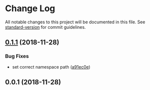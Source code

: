 # Change Log

All notable changes to this project will be documented in this file. See [standard-version](https://github.com/conventional-changelog/standard-version) for commit guidelines.

<a name="0.1.1"></a>
## [0.1.1](https://github.com/tylerr92/laravel-stackdriver/compare/v0.1.0...v0.1.1) (2018-11-28)


### Bug Fixes

* set correct namespace path ([a91ec0e](https://github.com/tylerr92/laravel-stackdriver/commit/a91ec0e))



<a name="0.0.1"></a>
## 0.0.1 (2018-11-28)
